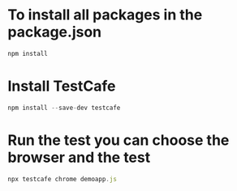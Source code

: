 # To install all packages in the package.json
```javascript  
npm install
```
# Install TestCafe
```javascript
npm install --save-dev testcafe
```
# Run the test you can choose the browser and the test
```javascript
npx testcafe chrome demoapp.js
```